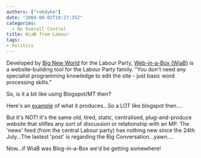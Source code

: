 ```yaml
---
authors: ["robdyke"]
date: "2004-08-02T10:27:35Z"
categories:
  - No Overall Control
title: WiaB from Labour
tags:
- Politics
---
```

Developed by [Big New World](http://www.bignewworld.com/labour_page.htm) for the Labour Party, [Web-in-a-Box (WiaB)](https://www.labour.co.uk/About.htm) is a website-building tool for the Labour Party family. "You don't need any specialist programming knowledge to edit the site - just basic word processing skills." 

So, is it a bit like using Blogspot/MT then?

Here's an [example](http://www.nickainger.labour.co.uk/) of what it produces...So a LOT like blogspot then....

But it's NOT! It's the same old, tired, static, centralised, plug-and-produce website that stifles any sort of discussion or relationship with an MP. The 'news' feed (from the central Labour party) has nothing new since the 24th July...The lastest 'post' is regarding the Big Conversation...yawn....

Now...if WiaB was Blog-in-a-Box we'd be getting somewhere!